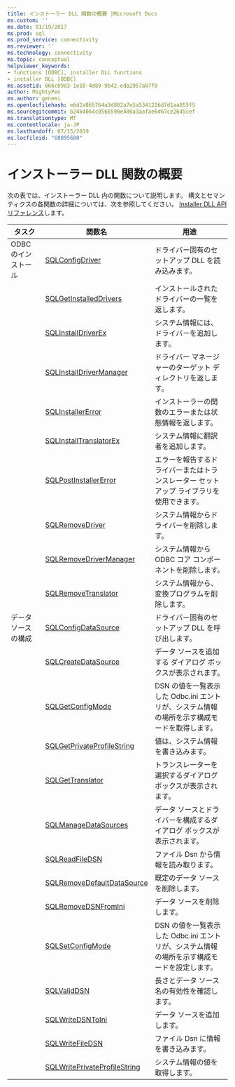 ```yaml
---
title: インストーラー DLL 関数の概要 |Microsoft Docs
ms.custom: ''
ms.date: 01/19/2017
ms.prod: sql
ms.prod_service: connectivity
ms.reviewer: ''
ms.technology: connectivity
ms.topic: conceptual
helpviewer_keywords:
- functions [ODBC], installer DLL functions
- installer DLL [ODBC]
ms.assetid: 666c09d3-1e10-4d89-9b42-eda2957a87f0
author: MightyPen
ms.author: genemi
ms.openlocfilehash: e6d2a865764a3d802a7e5a5341226d7d1aa855f5
ms.sourcegitcommit: b2464064c0566590e486a3aafae6d67ce2645cef
ms.translationtype: MT
ms.contentlocale: ja-JP
ms.lasthandoff: 07/15/2019
ms.locfileid: "68095680"
---
```

# <a name="installer-dll-function-summary"></a>インストーラー DLL 関数の概要
次の表では、インストーラー DLL 内の関数について説明します。 構文とセマンティクスの各関数の詳細については、次を参照してください。 [Installer DLL API リファレンス](../../../odbc/reference/syntax/installer-dll-api-reference-function.md)します。  
  
|タスク|関数名|用途|  
|----------|-------------------|-------------|  
|ODBC のインストール|[SQLConfigDriver](../../../odbc/reference/syntax/sqlconfigdriver-function.md)|ドライバー固有のセットアップ DLL を読み込みます。|  
||[SQLGetInstalledDrivers](../../../odbc/reference/syntax/sqlgetinstalleddrivers-function.md)|インストールされたドライバーの一覧を返します。|  
||[SQLInstallDriverEx](../../../odbc/reference/syntax/sqlinstalldriverex-function.md)|システム情報には、ドライバーを追加します。|  
||[SQLInstallDriverManager](../../../odbc/reference/syntax/sqlinstalldrivermanager-function.md)|ドライバー マネージャーのターゲット ディレクトリを返します。|  
||[SQLInstallerError](../../../odbc/reference/syntax/sqlinstallererror-function.md)|インストーラーの関数のエラーまたは状態情報を返します。|  
||[SQLInstallTranslatorEx](../../../odbc/reference/syntax/sqlinstalltranslatorex-function.md)|システム情報に翻訳者を追加します。|  
||[SQLPostInstallerError](../../../odbc/reference/syntax/sqlpostinstallererror-function.md)|エラーを報告するドライバーまたはトランスレーター セットアップ ライブラリを使用できます。|  
||[SQLRemoveDriver](../../../odbc/reference/syntax/sqlremovedriver-function.md)|システム情報からドライバーを削除します。|  
||[SQLRemoveDriverManager](../../../odbc/reference/syntax/sqlremovedrivermanager-function.md)|システム情報から ODBC コア コンポーネントを削除します。|  
||[SQLRemoveTranslator](../../../odbc/reference/syntax/sqlremovetranslator-function.md)|システム情報から、変換プログラムを削除します。|  
|データ ソースの構成|[SQLConfigDataSource](../../../odbc/reference/syntax/sqlconfigdatasource-function.md)|ドライバー固有のセットアップ DLL を呼び出します。|  
||[SQLCreateDataSource](../../../odbc/reference/syntax/sqlcreatedatasource-function.md)|データ ソースを追加する ダイアログ ボックスが表示されます。|  
||[SQLGetConfigMode](../../../odbc/reference/syntax/sqlgetconfigmode-function.md)|DSN の値を一覧表示した Odbc.ini エントリが、システム情報の場所を示す構成モードを取得します。|  
||[SQLGetPrivateProfileString](../../../odbc/reference/syntax/sqlgetprivateprofilestring-function.md)|値は、システム情報を書き込みます。|  
||[SQLGetTranslator](../../../odbc/reference/syntax/sqlgettranslator-function.md)|トランスレーターを選択するダイアログ ボックスが表示されます。|  
||[SQLManageDataSources](../../../odbc/reference/syntax/sqlmanagedatasources.md)|データ ソースとドライバーを構成するダイアログ ボックスが表示されます。|  
||[SQLReadFileDSN](../../../odbc/reference/syntax/sqlreadfiledsn-function.md)|ファイル Dsn から情報を読み取ります。|  
||[SQLRemoveDefaultDataSource](../../../odbc/reference/syntax/sqlremovedefaultdatasource-function.md)|既定のデータ ソースを削除します。|  
||[SQLRemoveDSNFromIni](../../../odbc/reference/syntax/sqlremovedsnfromini-function.md)|データ ソースを削除します。|  
||[SQLSetConfigMode](../../../odbc/reference/syntax/sqlsetconfigmode-function.md)|DSN の値を一覧表示した Odbc.ini エントリが、システム情報の場所を示す構成モードを設定します。|  
||[SQLValidDSN](../../../odbc/reference/syntax/sqlvaliddsn-function.md)|長さとデータ ソース名の有効性を確認します。|  
||[SQLWriteDSNToIni](../../../odbc/reference/syntax/sqlwritedsntoini-function.md)|データ ソースを追加します。|  
||[SQLWriteFileDSN](../../../odbc/reference/syntax/sqlwritefiledsn-function.md)|ファイル Dsn に情報を書き込みます。|  
||[SQLWritePrivateProfileString](../../../odbc/reference/syntax/sqlwriteprivateprofilestring-function.md)|システム情報の値を取得します。|
